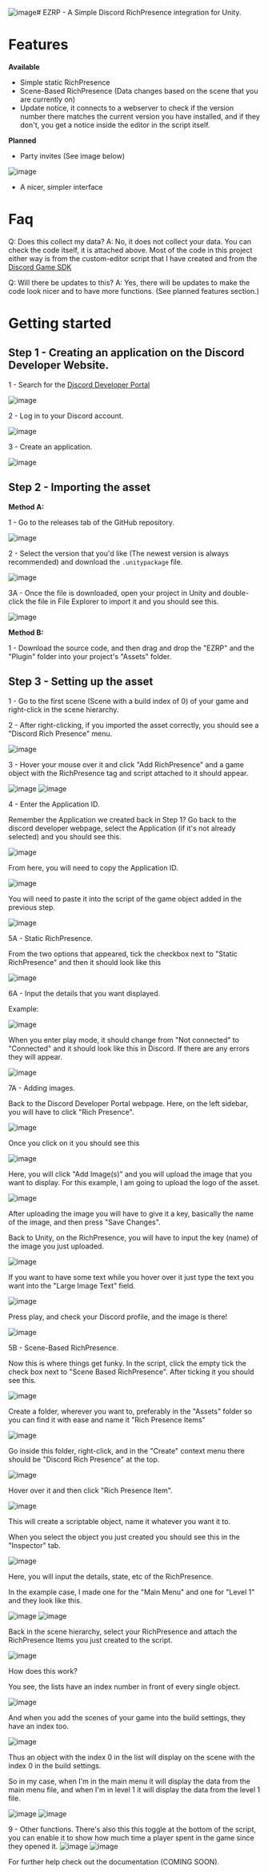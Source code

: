 ![image](https://github.com/andrasdaradici/ezrp/assets/90605554/64eab35f-d5ee-4dd0-902a-cef27f99e78b)# EZRP - A Simple Discord RichPresence integration for Unity.

# Features
**Available**
- Simple static RichPresence
- Scene-Based RichPresence (Data changes based on the scene that you are currently on)
- Update notice, it connects to a webserver to check if the version number there matches the current version you have installed, and if they don't, you get a notice inside the editor in the script itself.

**Planned**
- Party invites (See image below)

![image](https://github.com/andrasdaradici/ezrp/assets/90605554/8b7ba6d8-63f6-497f-9c28-ba65d8c27046)
- A nicer, simpler interface

# Faq
Q: Does this collect my data?
A: No, it does not collect your data. You can check the code itself, it is attached above. Most of the code in this project either way is from the custom-editor script that I have created and from the [Discord Game SDK](https://discord.com/developers/docs/game-sdk/sdk-starter-guide)

Q: Will there be updates to this?
A: Yes, there will be updates to make the code look nicer and to have more functions. (See planned features section.)

# Getting started
## Step 1 - Creating an application on the Discord Developer Website.
1 - Search for the [Discord Developer Portal](https://discord.com/developers/applications)

![image](https://github.com/andrasdaradici/ezrp/assets/90605554/cd5e92f6-d518-4cf1-82ef-0741e9b5b455)

2 - Log in to your Discord account.

![image](https://github.com/andrasdaradici/ezrp/assets/90605554/80158021-8e64-40eb-8d23-db951bdbf47b)

3 - Create an application.

![image](https://github.com/andrasdaradici/ezrp/assets/90605554/a3b7a687-1c93-4a94-a4dd-1e2a8bca4fa2)

## Step 2 - Importing the asset

**Method A:**

1 - Go to the releases tab of the GitHub repository.

![image](https://github.com/andrasdaradici/ezrp/assets/90605554/3dbe964f-e00d-44e8-8edb-5f07f8cfdd0c)

2 - Select the version that you'd like (The newest version is always recommended) and download the `.unitypackage` file.

![image](https://github.com/andrasdaradici/ezrp/assets/90605554/02cfdbc2-323b-4043-b4f7-638a1696b463)

3A - Once the file is downloaded, open your project in Unity and double-click the file in File Explorer to import it and you should see this.

![image](https://github.com/andrasdaradici/ezrp/assets/90605554/c69b5d3e-3ce6-49f9-9d27-e05cb2ac2ca8)

**Method B:**

1 - Download the source code, and then drag and drop the "EZRP" and the "Plugin" folder into your project's "Assets" folder.

## Step 3 - Setting up the asset

1 - Go to the first scene (Scene with a build index of 0) of your game and right-click in the scene hierarchy.

2 - After right-clicking, if you imported the asset correctly, you should see a "Discord Rich Presence" menu.

![image](https://github.com/andrasdaradici/ezrp/assets/90605554/b08597a3-b02d-4c77-899f-87940de8fc3f)

3 - Hover your mouse over it and click "Add RichPresence" and a game object with the RichPresence tag and script attached to it should appear.

![image](https://github.com/andrasdaradici/ezrp/assets/90605554/8f71b660-3ee0-450e-b929-4b0d236a87b7)
![image](https://github.com/andrasdaradici/ezrp/assets/90605554/0793c3f6-1ac3-4e5a-8bc4-29f2d140c797)

4 - Enter the Application ID. 

Remember the Application we created back in Step 1? Go back to the discord developer webpage, select the Application (if it's not already selected) and you should see this.

![image](https://github.com/andrasdaradici/ezrp/assets/90605554/9c4913c6-a4d6-4394-837f-689ab2735d97)

From here, you will need to copy the Application ID.

![image](https://github.com/andrasdaradici/ezrp/assets/90605554/cfcbf028-4718-47d5-8e5a-e2d83f95796c)

You will need to paste it into the script of the game object added in the previous step.

![image](https://github.com/andrasdaradici/ezrp/assets/90605554/80962c17-b54e-4291-a01e-d8088b4d665c)

5A - Static RichPresence.

From the two options that appeared, tick the checkbox next to "Static RichPresence" and then it should look like this

![image](https://github.com/andrasdaradici/ezrp/assets/90605554/9828a8ce-c02d-4fa1-8b32-4663a4baef29)

6A - Input the details that you want displayed. 

Example:

![image](https://github.com/andrasdaradici/ezrp/assets/90605554/f08df04a-8a95-403b-9ed4-f6ec68152547)

When you enter play mode, it should change from "Not connected" to "Connected" and it should look like this in Discord. If there are any errors they will appear.

![image](https://github.com/andrasdaradici/ezrp/assets/90605554/a01e6f7b-a07c-4a4e-b2a7-b3b1dcc4faa5)

7A - Adding images.

Back to the Discord Developer Portal webpage. Here, on the left sidebar, you will have to click "Rich Presence".

![image](https://github.com/andrasdaradici/ezrp/assets/90605554/52ad28ef-2ac8-4311-bb5c-3542abc76749)

Once you click on it you should see this

![image](https://github.com/andrasdaradici/ezrp/assets/90605554/344baab7-9b90-454e-9d9d-9413ddbb30c7)

Here, you will click "Add Image(s)" and you will upload the image that you want to display. For this example, I am going to upload the logo of the asset.

![image](https://github.com/andrasdaradici/ezrp/assets/90605554/bef94856-79a3-4d1c-843a-ff1d3c7e698b)

After uploading the image you will have to give it a key, basically the name of the image, and then press "Save Changes".

Back to Unity, on the RichPresence, you will have to input the key (name) of the image you just uploaded.

![image](https://github.com/andrasdaradici/ezrp/assets/90605554/af3a44d5-6b11-4f72-a78c-5ae2be3af967)

If you want to have some text while you hover over it just type the text you want into the "Large Image Text" field.  

![image](https://github.com/andrasdaradici/ezrp/assets/90605554/4e0e2f21-40ea-4e66-8ba1-fd4a939fe081)

Press play, and check your Discord profile, and the image is there!

![image](https://github.com/andrasdaradici/ezrp/assets/90605554/2c2f4caa-58eb-4638-b57f-af0cf4729522)

5B - Scene-Based RichPresence.

Now this is where things get funky. In the script, click the empty tick the check box next to "Scene Based RichPresence". After ticking it you should see this.

![image](https://github.com/andrasdaradici/ezrp/assets/90605554/8bf686d7-2049-4eca-9be4-6b2a61997563)

Create a folder, wherever you want to, preferably in the "Assets" folder so you can find it with ease and name it "Rich Presence Items"

![image](https://github.com/andrasdaradici/ezrp/assets/90605554/02ec7f11-545f-4e6b-99f0-be7b5190b7ed)

Go inside this folder, right-click, and in the "Create" context menu there should be "Discord Rich Presence" at the top.

![image](https://github.com/andrasdaradici/ezrp/assets/90605554/418e6f32-3365-4b51-b32e-ddb77486c354)

Hover over it and then click "Rich Presence Item".

![image](https://github.com/andrasdaradici/ezrp/assets/90605554/870c736f-0bc3-4a92-ae48-31acaf135678)

This will create a scriptable object, name it whatever you want it to.

When you select the object you just created you should see this in the "Inspector" tab.

![image](https://github.com/andrasdaradici/ezrp/assets/90605554/2667490d-d79d-472a-92ac-09fc6561913c)

Here, you will input the details, state, etc of the RichPresence.

In the example case, I made one for the "Main Menu" and one for "Level 1" and they look like this.

![image](https://github.com/andrasdaradici/ezrp/assets/90605554/8ece477a-41a3-4ebc-8467-70744c1242b7)
![image](https://github.com/andrasdaradici/ezrp/assets/90605554/dfcf82af-fc60-472f-baa4-55e642c17859)

Back in the scene hierarchy, select your RichPresence and attach the RichPresence Items you just created to the script.

![image](https://github.com/andrasdaradici/ezrp/assets/90605554/cf263f42-d680-488d-9a9d-6c6d2eca4b2a)

How does this work?

You see, the lists have an index number in front of every single object.

![image](https://github.com/andrasdaradici/ezrp/assets/90605554/62f8db34-b312-48ee-97de-79be1c16f97e)

And when you add the scenes of your game into the build settings, they have an index too.

![image](https://github.com/andrasdaradici/ezrp/assets/90605554/c4c0be7c-801b-47fe-afbb-516c8a2496aa)

Thus an object with the index 0 in the list will display on the scene with the index 0 in the build settings.

So in my case, when I'm in the main menu it will display the data from the main menu file, and when I'm in level 1 it will display the data from the level 1 file.

![image](https://github.com/andrasdaradici/ezrp/assets/90605554/3ca256a6-51fc-4247-a700-9e64f9c4c29a)
![image](https://github.com/andrasdaradici/ezrp/assets/90605554/ae742744-f504-4931-8270-af58d3eece72)

9 - Other functions.
There's also this this toggle at the bottom of the script, you can enable it to show how much time a player spent in the game since they opened it.
![image](https://github.com/andrasdaradici/ezrp/assets/90605554/c786c643-0c07-4b7b-b1c1-cd0d773c1c17)
![image](https://github.com/andrasdaradici/ezrp/assets/90605554/2d9bd09e-1393-4ece-a760-1f28613e02de)

For further help check out the documentation (COMING SOON).
